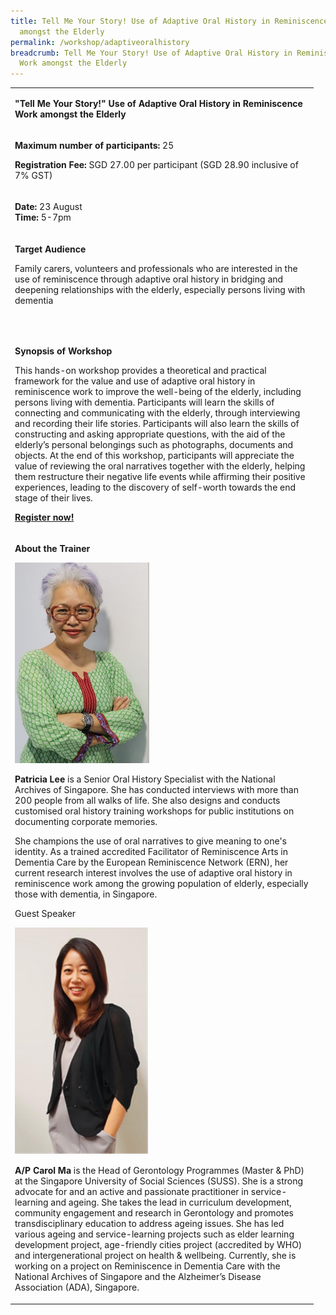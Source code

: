 ```yaml
---
title: Tell Me Your Story! Use of Adaptive Oral History in Reminiscence Work
  amongst the Elderly
permalink: /workshop/adaptiveoralhistory
breadcrumb: Tell Me Your Story! Use of Adaptive Oral History in Reminiscence
  Work amongst the Elderly
---
```

<table>
<tbody>
<tr>
<td width="471">
<p><strong>"Tell Me Your Story!" Use of Adaptive Oral History in Reminiscence Work amongst the Elderly </strong></p>
</td>
</tr>
<tr>
<td width="471">
<p><strong>Maximum number of participants: </strong>25</p>
<p><strong>Registration Fee: </strong>SGD 27.00 per participant (SGD 28.90 inclusive of 7% GST)</p>
</td>
</tr>
<tr>
<td width="471">
<p><strong>Date: </strong>23 August
<br><strong>Time: </strong>5-7pm

</td>
</tr>
<tr>
<td width="471">
<p><strong>Target Audience</strong></p>
<p>Family carers, volunteers and professionals who are interested in the use of reminiscence through adaptive oral history in bridging and deepening relationships with the elderly, especially persons living with dementia</p>
<p><em>&nbsp;</em></p>
</td>
</tr>
<tr>
<td width="471">
<p><strong>Synopsis of Workshop</strong></p>
<p>This hands-on workshop provides a theoretical and practical framework for the value and use of adaptive oral history in reminiscence work to improve the well-being of the elderly, including persons living with dementia. Participants will learn the skills of connecting and communicating with the elderly, through interviewing and recording their life stories. Participants will also learn the skills of constructing and asking appropriate questions, with the aid of the elderly&rsquo;s personal belongings such as photographs, documents and objects. At the end of this workshop, participants will appreciate the value of reviewing the oral narratives together with the elderly, helping them restructure their negative life events while affirming their positive experiences, leading to the discovery of self-worth towards the end stage of their lives.</p>
<p></p>
<p><strong><a href="https://www.nlb.gov.sg/golibrary2/e/ioha2020workshop1">Register now!</a></strong></p>
</td>
</tr>
<tr>
<td width="471">
<p><strong>About the Trainer</strong></p>
<img src="/images/patricialee.png" alt="Patricia Lee" style="width:215px;" /> 
<p><strong>Patricia Lee</strong> is a Senior Oral History Specialist with the National Archives of Singapore. She has conducted interviews with more than 200 people from all walks of life. She also designs and conducts customised oral history training workshops for public institutions on documenting corporate memories.</p>
	
<p>She champions the use of oral narratives to give meaning to one's identity.&nbsp;As a trained accredited Facilitator of Reminiscence Arts in Dementia Care by the European Reminiscence Network (ERN), her current research interest involves the use of adaptive oral history in reminiscence work among the growing population of elderly, especially those with dementia, in Singapore.</p>


Guest Speaker

<img src="/images/CarolMa.png" alt="CarolMa" style="width:215px;" /> 
	
<strong>A/P Carol Ma </strong> is the Head of Gerontology Programmes (Master & PhD) at the Singapore University of Social Sciences (SUSS). She is a strong advocate for and an active and passionate practitioner in service-learning and ageing. She takes the lead in curriculum development, community engagement and research in Gerontology and promotes transdisciplinary education to address ageing issues.  She has led various ageing and service-learning projects such as elder learning development project, age-friendly cities project (accredited by WHO) and intergenerational project on health & wellbeing. Currently, she is working on a project on Reminiscence in Dementia Care with the National Archives of Singapore and the Alzheimer’s Disease Association (ADA), Singapore.
	
</td>
</tr>
</tbody>
</table>